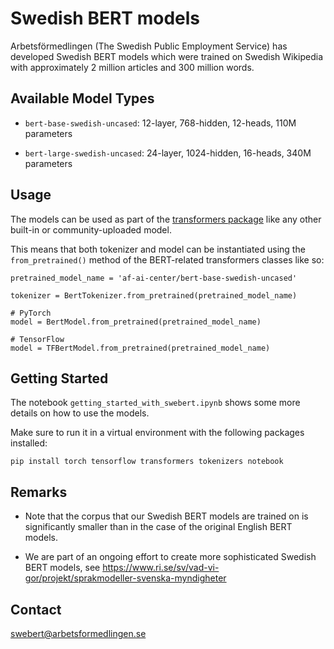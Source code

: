 # Swedish BERT models

Arbetsförmedlingen (The Swedish Public Employment Service) has developed Swedish 
BERT models which were trained on Swedish Wikipedia with approximately 
2 million articles and 300 million words.


## Available Model Types  
  
- `bert-base-swedish-uncased`: 
    12-layer, 768-hidden, 12-heads, 110M parameters
 
- `bert-large-swedish-uncased`:
    24-layer, 1024-hidden, 16-heads, 340M parameters
    

## Usage
The models can be used as part of the [transformers package](https://github.com/huggingface/transformers) 
like any other built-in or community-uploaded model. 

This means that both tokenizer and model can be 
instantiated using the `from_pretrained()` method 
of the BERT-related transformers classes like so:

    pretrained_model_name = 'af-ai-center/bert-base-swedish-uncased'
    
    tokenizer = BertTokenizer.from_pretrained(pretrained_model_name)
    
    # PyTorch
    model = BertModel.from_pretrained(pretrained_model_name)
    
    # TensorFlow
    model = TFBertModel.from_pretrained(pretrained_model_name)
    
  
## Getting Started

The notebook `getting_started_with_swebert.ipynb` shows some more details on how to use the models.

Make sure to run it in a virtual environment with the following packages installed:
    
    pip install torch tensorflow transformers tokenizers notebook

  
## Remarks
- Note that the corpus that our Swedish BERT models are trained on is significantly
smaller than in the case of the original English BERT models.

- We are part of an ongoing effort to create more sophisticated Swedish BERT models, 
see https://www.ri.se/sv/vad-vi-gor/projekt/sprakmodeller-svenska-myndigheter


## Contact

swebert@arbetsformedlingen.se

